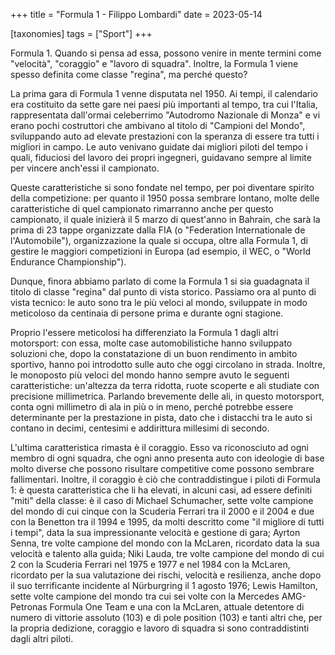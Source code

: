+++
title = "Formula 1 - Filippo Lombardi"
date = 2023-05-14

[taxonomies]
tags = ["Sport"]
+++

Formula 1. Quando si pensa ad essa, possono venire in mente termini come
"velocità", "coraggio" e "lavoro di squadra". Inoltre, la Formula 1
viene spesso definita come classe "regina", ma perché questo?

La prima gara di Formula 1 venne disputata nel 1950. Ai tempi, il
calendario era costituito da sette gare nei paesi più importanti al
tempo, tra cui l'Italia, rappresentata dall'ormai celeberrimo "Autodromo
Nazionale di Monza" e vi erano pochi costruttori che ambivano al titolo
di "Campioni del Mondo", sviluppando auto ad elevate prestazioni con la
speranza di essere tra tutti i migliori in campo. Le auto venivano
guidate dai migliori piloti del tempo i quali, fiduciosi del lavoro dei
propri ingegneri, guidavano sempre al limite per vincere anch'essi il
campionato.

Queste caratteristiche si sono fondate nel tempo, per poi diventare
spirito della competizione: per quanto il 1950 possa sembrare lontano,
molte delle caratteristiche di quel campionato rimarranno anche per
questo campionato, il quale inizierà il 5 marzo di quest'anno in
Bahrain, che sarà la prima di 23 tappe organizzate dalla FIA (o
"Federation Internationale de l'Automobile"), organizzazione la quale si
occupa, oltre alla Formula 1, di gestire le maggiori competizioni in
Europa (ad esempio, il WEC, o "World Endurance Championship").

Dunque, finora abbiamo parlato di come la Formula 1 si sia guadagnata il
titolo di classe "regina" dal punto di vista storico. Passiamo ora al
punto di vista tecnico: le auto sono tra le più veloci al mondo,
sviluppate in modo meticoloso da centinaia di persone prima e durante
ogni stagione.

Proprio l'essere meticolosi ha differenziato la Formula 1 dagli altri
motorsport: con essa, molte case automobilistiche hanno sviluppato
soluzioni che, dopo la constatazione di un buon rendimento in ambito
sportivo, hanno poi introdotto sulle auto che oggi circolano in strada.
Inoltre, le monoposto più veloci del mondo hanno sempre avuto le
seguenti caratteristiche: un'altezza da terra ridotta, ruote scoperte e
ali studiate con precisione millimetrica. Parlando brevemente delle ali,
in questo motorsport, conta ogni millimetro di ala in più o in meno,
perché potrebbe essere determinante per la prestazione in pista, dato
che i distacchi tra le auto si contano in decimi, centesimi e
addirittura millesimi di secondo.

L'ultima caratteristica rimasta è il coraggio. Esso va riconosciuto ad
ogni membro di ogni squadra, che ogni anno presenta auto con ideologie
di base molto diverse che possono risultare competitive come possono
sembrare fallimentari. Inoltre, il coraggio è ciò che contraddistingue i
piloti di Formula 1: è questa caratteristica che li ha elevati, in
alcuni casi, ad essere definiti "miti" della classe: è il caso di
Michael Schumacher, sette volte campione del mondo di cui cinque con la
Scuderia Ferrari tra il 2000 e il 2004 e due con la Benetton tra il 1994
e 1995, da molti descritto come "il migliore di tutti i tempi", data la
sua impressionante velocità e gestione di gara; Ayrton Senna, tre volte
campione del mondo con la McLaren, ricordato data la sua velocità e
talento alla guida; Niki Lauda, tre volte campione del mondo di cui 2
con la Scuderia Ferrari nel 1975 e 1977 e nel 1984 con la McLaren,
ricordato per la sua valutazione dei rischi, velocità e resilienza,
anche dopo il suo terrificante incidente al Nürburgring il 1 agosto
1976; Lewis Hamilton, sette volte campione del mondo tra cui sei volte
con la Mercedes AMG-Petronas Formula One Team e una con la McLaren,
attuale detentore di numero di vittorie assoluto (103) e di pole
position (103) e tanti altri che, per la propria dedizione, coraggio e
lavoro di squadra si sono contraddistinti dagli altri piloti.

